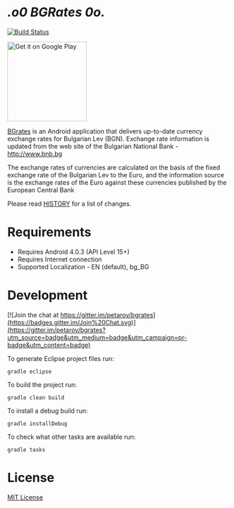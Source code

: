 _.o0 BGRates 0o._ 
=========================

[![Build Status](https://travis-ci.org/petarov/bgrates.svg?branch=dev)](https://travis-ci.org/petarov/bgrates) 

<a href="https://play.google.com/store/apps/details?id=net.vexelon.bgrates&utm_source=global_co&utm_medium=prtnr&utm_content=Mar2515&utm_campaign=PartBadge&pcampaignid=MKT-AC-global-none-all-co-pr-py-PartBadges-Oct1515-1">
<img alt="Get it on Google Play" src="https://play.google.com/intl/en_us/badges/images/apps/en-play-badge.png" width="180px" />
</a>

[BGrates](https://play.google.com/store/apps/details?id=net.vexelon.bgrates) is an Android application that delivers up-to-date currency exchange rates for Bulgarian Lev (BGN). Exchange rate information is updated from the web site of the Bulgarian National Bank - http://www.bnb.bg

The exchange rates of currencies are calculated on the basis of the fixed exchange rate of the Bulgarian Lev to the Euro, and the information source is the exchange rates of the Euro against these currencies published by the European Central Bank

Please read [HISTORY](HISTORY) for a list of changes.

# Requirements

  * Requires Android 4.0.3 (API Level 15+)
  * Requires Internet connection
  * Supported Localization - EN (default), bg_BG

# Development 

[![Join the chat at https://gitter.im/petarov/bgrates](https://badges.gitter.im/Join%20Chat.svg)](https://gitter.im/petarov/bgrates?utm_source=badge&utm_medium=badge&utm_campaign=pr-badge&utm_content=badge)


To generate Eclipse project files run:

    gradle eclipse
    
To build the project run:

    gradle clean build

To install a debug build run:

    gradle installDebug

To check what other tasks are available run:

    gradle tasks

# License
[MIT License](LICENSE)
